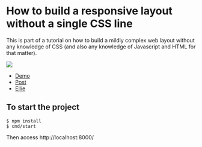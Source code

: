 # How to build a responsive layout without a single CSS line

This is part of a tutorial on how to build a mildly complex web layout without any knowledge of CSS (and also any knowledge of Javascript and HTML for that matter).

<img src="/resources/layout-wihtout-css.gif">

* [Demo](https://layout-without-css.surge.sh/)
* [Post](https://medium.com/@l.mugnaini/how-to-build-a-responsive-layout-without-a-single-css-line-afbdfe89bb6d)
* [Ellie](https://ellie-app.com/6Khp8sJP8SZa1)

## To start the project

```
$ npm install
$ cmd/start
```

Then access http://localhost:8000/
